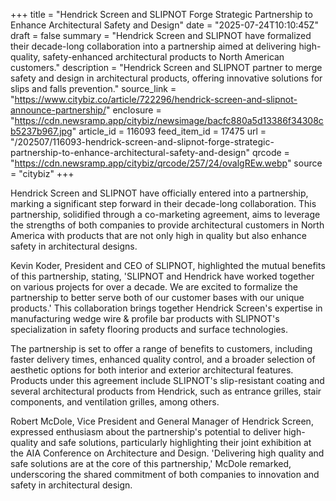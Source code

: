 +++
title = "Hendrick Screen and SLIPNOT Forge Strategic Partnership to Enhance Architectural Safety and Design"
date = "2025-07-24T10:10:45Z"
draft = false
summary = "Hendrick Screen and SLIPNOT have formalized their decade-long collaboration into a partnership aimed at delivering high-quality, safety-enhanced architectural products to North American customers."
description = "Hendrick Screen and SLIPNOT partner to merge safety and design in architectural products, offering innovative solutions for slips and falls prevention."
source_link = "https://www.citybiz.co/article/722296/hendrick-screen-and-slipnot-announce-partnership/"
enclosure = "https://cdn.newsramp.app/citybiz/newsimage/bacfc880a5d13386f34308cb5237b967.jpg"
article_id = 116093
feed_item_id = 17475
url = "/202507/116093-hendrick-screen-and-slipnot-forge-strategic-partnership-to-enhance-architectural-safety-and-design"
qrcode = "https://cdn.newsramp.app/citybiz/qrcode/257/24/ovalgREw.webp"
source = "citybiz"
+++

<p>Hendrick Screen and SLIPNOT have officially entered into a partnership, marking a significant step forward in their decade-long collaboration. This partnership, solidified through a co-marketing agreement, aims to leverage the strengths of both companies to provide architectural customers in North America with products that are not only high in quality but also enhance safety in architectural designs.</p><p>Kevin Koder, President and CEO of SLIPNOT, highlighted the mutual benefits of this partnership, stating, 'SLIPNOT and Hendrick have worked together on various projects for over a decade. We are excited to formalize the partnership to better serve both of our customer bases with our unique products.' This collaboration brings together Hendrick Screen's expertise in manufacturing wedge wire & profile bar products with SLIPNOT's specialization in safety flooring products and surface technologies.</p><p>The partnership is set to offer a range of benefits to customers, including faster delivery times, enhanced quality control, and a broader selection of aesthetic options for both interior and exterior architectural features. Products under this agreement include SLIPNOT's slip-resistant coating and several architectural products from Hendrick, such as entrance grilles, stair components, and ventilation grilles, among others.</p><p>Robert McDole, Vice President and General Manager of Hendrick Screen, expressed enthusiasm about the partnership's potential to deliver high-quality and safe solutions, particularly highlighting their joint exhibition at the AIA Conference on Architecture and Design. 'Delivering high quality and safe solutions are at the core of this partnership,' McDole remarked, underscoring the shared commitment of both companies to innovation and safety in architectural design.</p>